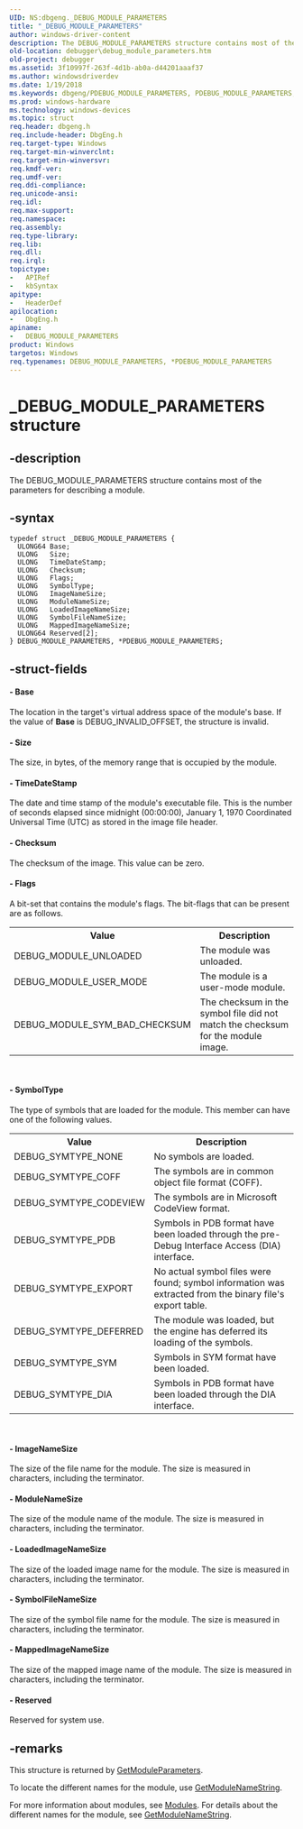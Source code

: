 ```yaml
---
UID: NS:dbgeng._DEBUG_MODULE_PARAMETERS
title: "_DEBUG_MODULE_PARAMETERS"
author: windows-driver-content
description: The DEBUG_MODULE_PARAMETERS structure contains most of the parameters for describing a module.
old-location: debugger\debug_module_parameters.htm
old-project: debugger
ms.assetid: 3f10997f-263f-4d1b-ab0a-d44201aaaf37
ms.author: windowsdriverdev
ms.date: 1/19/2018
ms.keywords: dbgeng/PDEBUG_MODULE_PARAMETERS, PDEBUG_MODULE_PARAMETERS, DEBUG_MODULE_PARAMETERS structure [Windows Debugging], dbgeng/DEBUG_MODULE_PARAMETERS, Structures_6e7366d2-9f49-4b7e-a277-d788808e4c40.xml, DEBUG_MODULE_PARAMETERS, *PDEBUG_MODULE_PARAMETERS, PDEBUG_MODULE_PARAMETERS structure pointer [Windows Debugging], _DEBUG_MODULE_PARAMETERS, debugger.debug_module_parameters
ms.prod: windows-hardware
ms.technology: windows-devices
ms.topic: struct
req.header: dbgeng.h
req.include-header: DbgEng.h
req.target-type: Windows
req.target-min-winverclnt: 
req.target-min-winversvr: 
req.kmdf-ver: 
req.umdf-ver: 
req.ddi-compliance: 
req.unicode-ansi: 
req.idl: 
req.max-support: 
req.namespace: 
req.assembly: 
req.type-library: 
req.lib: 
req.dll: 
req.irql: 
topictype:
-	APIRef
-	kbSyntax
apitype:
-	HeaderDef
apilocation:
-	DbgEng.h
apiname:
-	DEBUG_MODULE_PARAMETERS
product: Windows
targetos: Windows
req.typenames: DEBUG_MODULE_PARAMETERS, *PDEBUG_MODULE_PARAMETERS
---
```


# _DEBUG_MODULE_PARAMETERS structure


## -description


The DEBUG_MODULE_PARAMETERS structure contains most of the parameters for describing a module.


## -syntax


````
typedef struct _DEBUG_MODULE_PARAMETERS {
  ULONG64 Base;
  ULONG   Size;
  ULONG   TimeDateStamp;
  ULONG   Checksum;
  ULONG   Flags;
  ULONG   SymbolType;
  ULONG   ImageNameSize;
  ULONG   ModuleNameSize;
  ULONG   LoadedImageNameSize;
  ULONG   SymbolFileNameSize;
  ULONG   MappedImageNameSize;
  ULONG64 Reserved[2];
} DEBUG_MODULE_PARAMETERS, *PDEBUG_MODULE_PARAMETERS;
````


## -struct-fields




#### - Base

The location in the target's virtual address space of the module's base.  If the value of <b>Base</b> is DEBUG_INVALID_OFFSET, the structure is invalid.


#### - Size

The size, in bytes, of the memory range that is occupied by the module.


#### - TimeDateStamp

The date and time stamp of the module's executable file.  This is the number of seconds elapsed since midnight (00:00:00), January 1, 1970 Coordinated Universal Time (UTC) as stored in the image file header.


#### - Checksum

The checksum of the image.  This value can be zero.


#### - Flags

A bit-set that contains the module's flags.  The bit-flags that can be present are as follows. 
<table>
<tr>
<th>Value</th>
<th>Description</th>
</tr>
<tr>
<td>
DEBUG_MODULE_UNLOADED

</td>
<td>
The module was unloaded.

</td>
</tr>
<tr>
<td>
DEBUG_MODULE_USER_MODE

</td>
<td>
The module  is a user-mode module.

</td>
</tr>
<tr>
<td>
DEBUG_MODULE_SYM_BAD_CHECKSUM

</td>
<td>
The checksum in the symbol file did not match the checksum for the module image.

</td>
</tr>
</table> 


#### - SymbolType

The type of symbols that are loaded for the module.  This member can have one of the following values.
<table>
<tr>
<th>Value</th>
<th>Description</th>
</tr>
<tr>
<td>
DEBUG_SYMTYPE_NONE

</td>
<td>
No symbols are loaded.

</td>
</tr>
<tr>
<td>
DEBUG_SYMTYPE_COFF

</td>
<td>
The symbols are in common object file format (COFF).

</td>
</tr>
<tr>
<td>
DEBUG_SYMTYPE_CODEVIEW

</td>
<td>
The symbols are in Microsoft CodeView format. 

</td>
</tr>
<tr>
<td>
DEBUG_SYMTYPE_PDB

</td>
<td>
Symbols in PDB format have been loaded through the pre-Debug Interface Access (DIA) interface.

</td>
</tr>
<tr>
<td>
DEBUG_SYMTYPE_EXPORT

</td>
<td>
No actual symbol files were found; symbol information was extracted from the binary file's export table.

</td>
</tr>
<tr>
<td>
DEBUG_SYMTYPE_DEFERRED

</td>
<td>
The module was loaded, but the engine has deferred its loading of the symbols.

</td>
</tr>
<tr>
<td>
DEBUG_SYMTYPE_SYM

</td>
<td>
Symbols in SYM format have been loaded.

</td>
</tr>
<tr>
<td>
DEBUG_SYMTYPE_DIA

</td>
<td>
Symbols in PDB format have been loaded through the DIA interface. 

</td>
</tr>
</table> 


#### - ImageNameSize

The size of the file name for the module. The size is measured in characters, including the terminator.


#### - ModuleNameSize

The size of the module name of the module. The size is measured in characters, including the terminator.


#### - LoadedImageNameSize

The size of the loaded image name for the module. The size is measured in characters, including the terminator.


#### - SymbolFileNameSize

The size of the symbol file name for the module. The size is measured in characters, including the terminator.


#### - MappedImageNameSize

The size of the mapped image name of the module. The size is measured in characters, including the terminator.


#### - Reserved

Reserved for system use.


## -remarks


This structure is returned by <a href="https://msdn.microsoft.com/library/windows/hardware/ff547161">GetModuleParameters</a>.

To locate the different names for the module, use <a href="https://msdn.microsoft.com/library/windows/hardware/ff547149">GetModuleNameString</a>.

For more information about modules, see <a href="https://msdn.microsoft.com/library/windows/hardware/ff552231">Modules</a>.  For details about the different names for the module, see <a href="https://msdn.microsoft.com/library/windows/hardware/ff547149">GetModuleNameString</a>.


